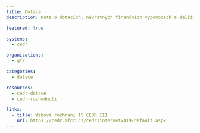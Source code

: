 ```yaml
---
title: Dotace
description: Data o dotacích, návratných finančních výpomocích a dalších podobných transferech ze státního rozpočtu, státních fondů, evropských fondů a jejich příjemcích.

featured: true

systems:
  - cedr

organizations:
  - gfr

categories:
  - dotace

resources:
  - cedr-dotace
  - cedr-rozhodnuti

links:
  - title: Webové rozhraní IS CEDR III
    url: https://cedr.mfcr.cz/cedr3internetv419/default.aspx
---
```


